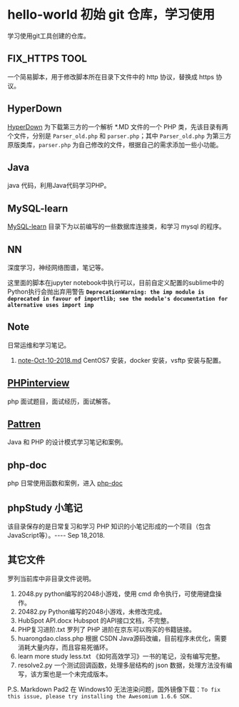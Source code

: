 # hello-world 初始 git 仓库，学习使用 #
学习使用git工具创建的仓库。

## FIX_HTTPS TOOL ##
一个简易脚本，用于修改脚本所在目录下文件中的 http 协议，替换成 https 协议。

## HyperDown ##
[HyperDown](https://github.com/huimingdeng/hello-world/tree/master/HyperDown "md 文件解析PHP类") 为下载第三方的一个解析 *.MD 文件的一个 PHP 类，先该目录有两个文件，分别是 `Parser_old.php` 和 `parser.php`；其中 `Parser_old.php` 为第三方原版类库，`parser.php` 为自己修改的文件，根据自己的需求添加一些小功能。

## Java ##
java 代码，利用Java代码学习PHP。

## MySQL-learn ##
[MySQL-learn](https://github.com/huimingdeng/hello-world/tree/master/MySQL-learn "MySQL类库和学习程序") 目录下为以前编写的一些数据库连接类，和学习 mysql 的程序。

## NN ##
深度学习，神经网络图谱，笔记等。

这里面的脚本在jupyter notebook中执行可以，目前自定义配置的sublime中的Python执行会抛出弃用警告 **`DeprecationWarning: the imp module is deprecated in favour of importlib; see the module's documentation for alternative uses import imp`**

## Note ##
日常运维和学习笔记。

1. [note-Oct-10-2018.md](https://github.com/huimingdeng/hello-world/blob/master/Note/note-Oct-10-2018.md "note-Oct-10-2018") CentOS7 安装，docker 安装，vsftp 安装与配置。

## [PHPinterview](https://github.com/huimingdeng/hello-world/tree/master/PHPinterview "PHP面试") ##
php 面试题目，面试经历，面试解答。

## [Pattren](https://github.com/huimingdeng/hello-world/tree/master/Pattren "设计模式") ##
Java 和 PHP 的设计模式学习笔记和案例。

## php-doc ##
php 日常使用函数和案例，进入 [php-doc](https://github.com/huimingdeng/hello-world/tree/master/php-doc)


## phpStudy 小笔记 ##
该目录保存的是日常复习和学习 PHP 知识的小笔记形成的一个项目（包含JavaScript等）。---- Sep 18,2018.


## 其它文件 ##
罗列当前库中非目录文件说明。

1. 2048.py python编写的2048小游戏，使用 cmd 命令执行，可使用键盘操作。
2. 20482.py Python编写的2048小游戏，未修改完成。
3. HubSpot API.docx Hubspot 的API接口文档，不完整。
4. PHP复习进阶.txt 罗列了 PHP 进阶在京东可以购买的书籍链接。
5. huarongdao.class.php 根据 CSDN Java源码改编，目前程序未优化，需要消耗大量内存，而且容易死循环。
6. learn more study less.txt 《如何高效学习》一书的笔记，没有编写完整。
7. resolve2.py 一个测试回调函数，处理多层结构的 json 数据，处理方法没有编写，该方案也是一个未完成版本。


P.S. Markdown Pad2 在 Windows10 无法渲染问题，国外镜像下载：`To fix this issue, please try installing the Awesomium 1.6.6 SDK.`